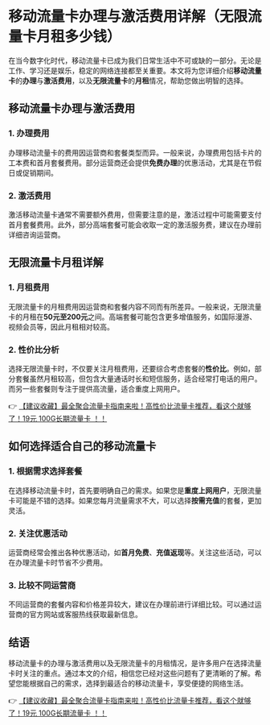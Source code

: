 # 移动流量卡办理与激活费用详解（无限流量卡月租多少钱）

在当今数字化时代，移动流量卡已成为我们日常生活中不可或缺的一部分。无论是工作、学习还是娱乐，稳定的网络连接都至关重要。本文将为您详细介绍**移动流量卡**的**办理**与**激活费用**，以及**无限流量卡**的**月租**情况，帮助您做出明智的选择。

## 移动流量卡办理与激活费用

### 1. 办理费用
办理移动流量卡的费用因运营商和套餐类型而异。一般来说，办理费用包括卡片的工本费和首月套餐费用。部分运营商还会提供**免费办理**的优惠活动，尤其是在节假日或促销期间。

### 2. 激活费用
激活移动流量卡通常不需要额外费用，但需要注意的是，激活过程中可能需要支付首月套餐费用。此外，部分高端套餐可能会收取一定的激活服务费，建议在办理前详细咨询运营商。

## 无限流量卡月租详解

### 1. 月租费用
无限流量卡的月租费用因运营商和套餐内容不同而有所差异。一般来说，无限流量卡的月租在**50元至200元**之间。高端套餐可能包含更多增值服务，如国际漫游、视频会员等，因此月租相对较高。

### 2. 性价比分析
选择无限流量卡时，不仅要关注月租费用，还要综合考虑套餐的**性价比**。例如，部分套餐虽然月租较高，但包含大量通话时长和短信服务，适合经常打电话的用户。而另一些套餐则专注于提供高流量，适合重度上网用户。

👉 [【建议收藏】最全聚合流量卡指南来啦！高性价比流量卡推荐，看这个就够了！19元 100G长期流量卡 ！！](https://bit.ly/Liuliangka)

## 如何选择适合自己的移动流量卡

### 1. 根据需求选择套餐
在选择移动流量卡时，首先要明确自己的需求。如果您是**重度上网用户**，无限流量卡可能是不错的选择。如果您每月流量需求不大，可以选择**按需充值**的套餐，更加灵活。

### 2. 关注优惠活动
运营商经常会推出各种优惠活动，如**首月免费**、**充值返现**等。关注这些活动，可以在办理流量卡时节省不少费用。

### 3. 比较不同运营商
不同运营商的套餐内容和价格差异较大，建议在办理前进行详细比较。可以通过运营商的官方网站或客服热线获取最新信息。

## 结语

移动流量卡的办理与激活费用以及无限流量卡的月租情况，是许多用户在选择流量卡时关注的重点。通过本文的介绍，相信您已经对这些问题有了更清晰的了解。希望您能根据自己的需求，选择到最适合的移动流量卡，享受便捷的网络生活。

👉 [【建议收藏】最全聚合流量卡指南来啦！高性价比流量卡推荐，看这个就够了！19元 100G长期流量卡 ！！](https://bit.ly/Liuliangka)